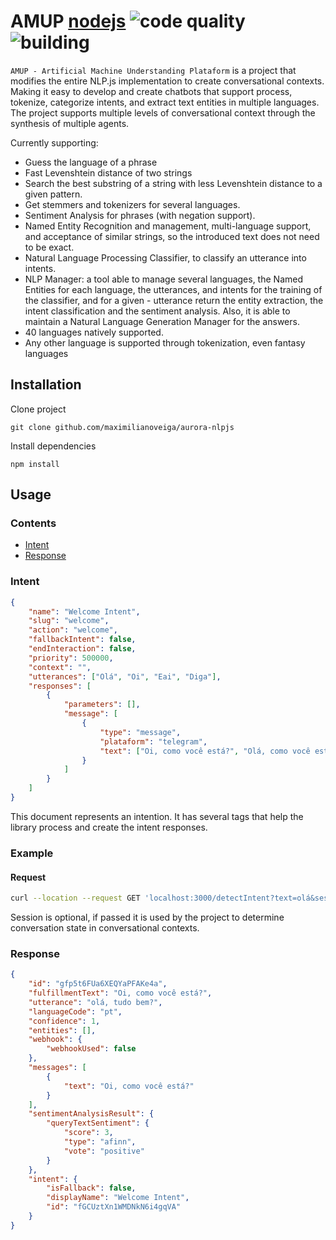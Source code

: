 # AMUP [nodejs](https://img.shields.io/badge/nodejs-v16.8.0-blue) ![code quality](https://img.shields.io/badge/code%20quality-A-green) ![building](https://img.shields.io/badge/building-passing-blue)

`AMUP - Artificial Machine Understanding Plataform` is a project that modifies the entire NLP.js implementation to create conversational contexts. Making it easy to develop and create chatbots that support process, tokenize, categorize intents, and extract text entities in multiple languages. The project supports multiple levels of conversational context through the synthesis of multiple agents.

Currently supporting:

- Guess the language of a phrase
- Fast Levenshtein distance of two strings
- Search the best substring of a string with less Levenshtein distance to a given pattern.
- Get stemmers and tokenizers for several languages.
- Sentiment Analysis for phrases (with negation support).
- Named Entity Recognition and management, multi-language support, and acceptance of similar strings, so the introduced text does not need to be exact.
- Natural Language Processing Classifier, to classify an utterance into intents.
- NLP Manager: a tool able to manage several languages, the Named Entities for each language, the utterances, and intents for the training of the classifier, and for a given - utterance return the entity extraction, the intent classification and the sentiment analysis. Also, it is able to maintain a Natural Language Generation Manager for the answers.
- 40 languages natively supported.
- Any other language is supported through tokenization, even fantasy languages

## Installation

Clone project

```console
git clone github.com/maximilianoveiga/aurora-nlpjs
```

Install dependencies

```console
npm install
```

## Usage

### Contents

- [Intent](#intent)
- [Response](#response)

### Intent

```json
{
    "name": "Welcome Intent",
    "slug": "welcome",
    "action": "welcome",
    "fallbackIntent": false,
    "endInteraction": false,
    "priority": 500000,
    "context": "",
    "utterances": ["Olá", "Oi", "Eai", "Diga"],
    "responses": [
        {
            "parameters": [],
            "message": [
                {
                    "type": "message",
                    "plataform": "telegram",
                    "text": ["Oi, como você está?", "Olá, como você esta?"]
                }
            ]
        }
    ]
}
```

This document represents an intention. It has several tags that help the library process and create the intent responses.

### Example

#### Request

```bash
curl --location --request GET 'localhost:3000/detectIntent?text=olá&sessionId=xbwpe1ns8XyDbQBZ35Jp3r'
```

Session is optional, if passed it is used by the project to determine conversation state in conversational contexts.

### Response

```json
{
    "id": "gfp5t6FUa6XEQYaPFAKe4a",
    "fulfillmentText": "Oi, como você está?",
    "utterance": "olá, tudo bem?",
    "languageCode": "pt",
    "confidence": 1,
    "entities": [],
    "webhook": {
        "webhookUsed": false
    },
    "messages": [
        {
            "text": "Oi, como você está?"
        }
    ],
    "sentimentAnalysisResult": {
        "queryTextSentiment": {
            "score": 3,
            "type": "afinn",
            "vote": "positive"
        }
    },
    "intent": {
        "isFallback": false,
        "displayName": "Welcome Intent",
        "id": "fGCUztXn1WMDNkN6i4gqVA"
    }
}
```
